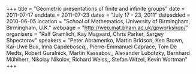 +++
title = "Geometric presentations of finite and infinite groups"
date = 2011-07-17
enddate = 2011-07-23
dates = "July 17 - 23, 2011"
dateadded = 2010-06-05
location = "School of Mathematics, University of Birmingham, Birmingham, U.K."
webpage = "http://web.mat.bham.ac.uk/gpworkshop/"
organisers = "Ralf Gramlich, Kay Magaard, Chris Parker, Sergey Shpectorov"
speakers = "Peter Abramenko, Martin Bridson, Ken Brown, Kai-Uwe Bux, Inna Capdeboscq,, Pierre-Emmanuel Caprace, Tom De Medts, Robert Guralnick, Martin Kassabov,, Alexander Lubotzky, Bernhard Mühlherr, Nikolay Nikolov, Richard Weiss,, Stefan Witzel, Kevin Wortman"
+++
